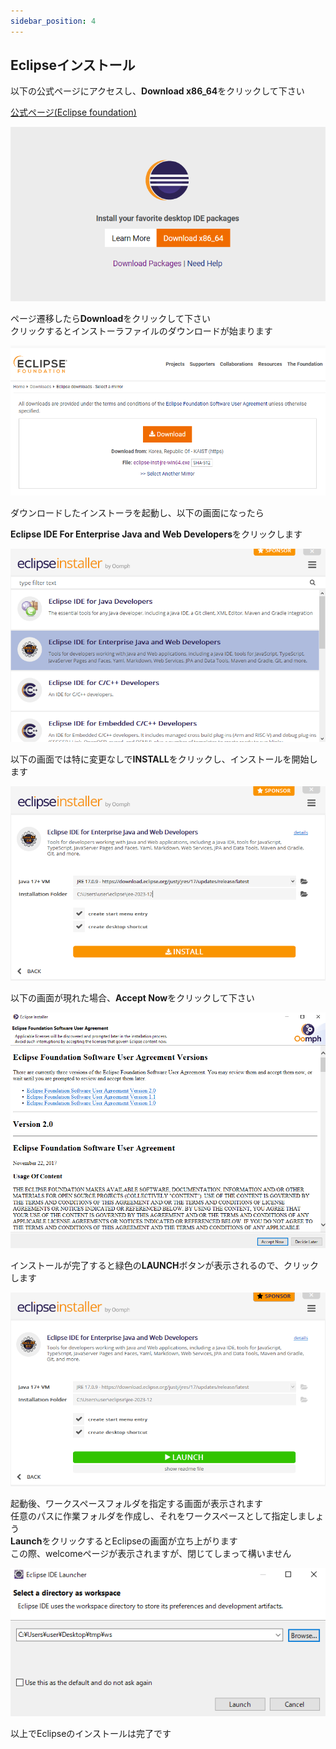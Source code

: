 ```yaml
---
sidebar_position: 4
---
```


## Eclipseインストール


以下の公式ページにアクセスし、**Download x86_64**をクリックして下さい  

[公式ページ(Eclipse foundation)](https://www.eclipse.org/downloads/)




![eclipse](./img/eclipse/eclipse_foundation.png)





ページ遷移したら**Download**をクリックして下さい  
クリックするとインストーラファイルのダウンロードが始まります  

![eclipse](./img/eclipse/eclipse_download.png)





ダウンロードしたインストーラを起動し、以下の画面になったら 

**Eclipse IDE For Enterprise Java and Web Developers**をクリックします

![eclipse](./img/eclipse/eclipse_installer.png)





以下の画面では特に変更なしで**INSTALL**をクリックし、インストールを開始します

![eclipse](./img/eclipse/eclipse_install.png)





以下の画面が現れた場合、**Accept Now**をクリックして下さい

![eclipse](./img/eclipse/eclipse_accept.png)





インストールが完了すると緑色の**LAUNCH**ボタンが表示されるので、クリックします

![eclipse](./img/eclipse/eclipse_launch.png)





起動後、ワークスペースフォルダを指定する画面が表示されます  
任意のパスに作業フォルダを作成し、それをワークスペースとして指定しましょう  
**Launch**をクリックするとEclipseの画面が立ち上がります  
この際、welcomeページが表示されますが、閉じてしまって構いません

![eclipse](./img/eclipse/eclipse_workspace.png)






以上でEclipseのインストールは完了です




